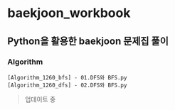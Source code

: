 # baekjoon_workbook
## Python을 활용한 baekjoon 문제집 풀이

### Algorithm
```
[Algorithm_1260_bfs] - 01.DFS와 BFS.py
[Algorithm_1260_dfs] - 02.DFS와 BFS.py
```

> 업데이트 중
